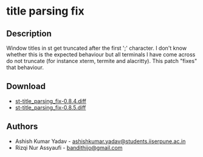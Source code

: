 title parsing fix
=================

Description
-----------

Window titles in st get truncated after the first ';' character. I don't know
whether this is the expected behaviour but all terminals I have come across
do not truncate (for instance xterm, termite and alacritty). This patch "fixes"
that behaviour.

Download
--------
* [st-title\_parsing\_fix-0.8.4.diff](st-title_parsing_fix-0.8.4.diff)
* [st-title\_parsing\_fix-0.8.5.diff](st-title_parsing_fix-0.8.5.diff)

Authors
-------
* Ashish Kumar Yadav - <ashishkumar.yadav@students.iiserpune.ac.in>
* Rizqi Nur Assyaufi - <bandithijo@gmail.com>
